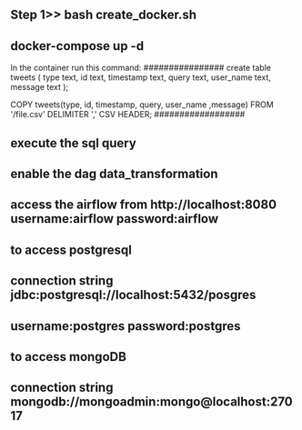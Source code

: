 ## Step 1>> bash create_docker.sh

## docker-compose up -d
In the container run this command:
################
create table tweets
(
    type      text,
    id        text,
    timestamp text,
    query     text,
    user_name text,
    message   text
);

COPY tweets(type, id, timestamp, query, user_name ,message)
    FROM '/file.csv'
    DELIMITER ','
    CSV HEADER;
##################
## execute the sql query
## enable the dag data_transformation
## access the airflow from http://localhost:8080 username:airflow password:airflow

## to access postgresql
## connection string jdbc:postgresql://localhost:5432/posgres
## username:postgres password:postgres

## to access mongoDB
## connection string mongodb://mongoadmin:mongo@localhost:27017
